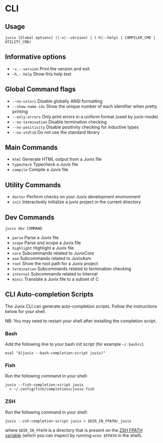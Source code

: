 # CLI

## Usage

```shell
juvix [Global options] ((-v|--version) | (-h|--help) | COMPILER_CMD | UTILITY_CMD)
```

## Informative options

- `-v,--version` Print the version and exit
- `-h,--help` Show this help text

## Global Command flags

- `--no-colors` Disable globally ANSI formatting
- `--show-name-ids` Show the unique number of each identifier when
  pretty printing
- `--only-errors` Only print errors in a uniform format (used by
  juvix-mode)
- `--no-termination` Disable termination checking
- `--no-positivity` Disable positivity checking for inductive types
- `--no-stdlib` Do not use the standard library

## Main Commands

- `html` Generate HTML output from a Juvix file
- `typecheck` Typecheck a Juvix file
- `compile` Compile a Juvix file

## Utility Commands

- `doctor` Perform checks on your Juvix development environment
- `init` Interactively initialize a juvix project in the current
  directory

## Dev Commands

```shell
juvix dev COMMAND
```

- `parse` Parse a Juvix file
- `scope` Parse and scope a Juvix file
- `highlight` Highlight a Juvix file
- `core` Subcommands related to JuvixCore
- `asm` Subcommands related to JuvixAsm
- `root` Show the root path for a Juvix project
- `termination` Subcommands related to termination checking
- `internal` Subcommands related to Internal
- `minic` Translate a Juvix file to a subset of C

## CLI Auto-completion Scripts

The Juvix CLI can generate auto-completion scripts. Follow the
instructions below for your shell.

NB: You may need to restart your shell after installing the completion
script.

### Bash

Add the following line to your bash init script (for example
`~/.bashrc`).

```shell
eval "$(juvix --bash-completion-script juvix)"
```

### Fish

Run the following command in your shell:

```shell
juvix --fish-completion-script juvix
  > ~/.config/fish/completions/juvix.fish
```

### ZSH

Run the following command in your shell:

```shell
juvix --zsh-completion-script juvix > $DIR_IN_FPATH/_juvix
```

where `$DIR_IN_FPATH` is a directory that is present on the [ZSH FPATH
variable](https://zsh.sourceforge.io/Doc/Release/Functions.html) (which
you can inspect by running `echo $FPATH` in the shell).
